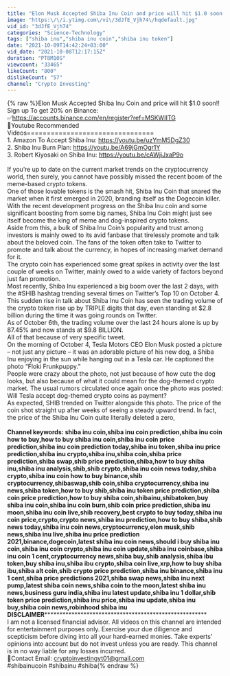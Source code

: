 ```yaml
---
title: "Elon Musk Accepted Shiba Inu Coin and price will hit $1.0 soon!!"
image: "https:\/\/i.ytimg.com\/vi\/3dJfE_Vjh74\/hqdefault.jpg"
vid_id: "3dJfE_Vjh74"
categories: "Science-Technology"
tags: ["shiba inu","shiba inu coin","shiba inu token"]
date: "2021-10-09T14:42:24+03:00"
vid_date: "2021-10-08T12:17:15Z"
duration: "PT8M10S"
viewcount: "33465"
likeCount: "800"
dislikeCount: "57"
channel: "Crypto Investing"
---
```

{% raw %}Elon Musk Accepted Shiba Inu Coin and price will hit $1.0 soon!!<br />Sign up To get 20% on Binance: ✅<a rel="nofollow" target="blank" href="https://accounts.binance.com/en/register?ref=MSKWIITG">https://accounts.binance.com/en/register?ref=MSKWIITG</a><br />🔴Youtube Recommended Videos================================<br />1. Amazon To Accept Shiba Inu: <a rel="nofollow" target="blank" href="https://youtu.be/uzYmM5DgZ30">https://youtu.be/uzYmM5DgZ30</a><br />2. Shiba Inu Burn Plan: <a rel="nofollow" target="blank" href="https://youtu.be/A69jGmOgr1Y">https://youtu.be/A69jGmOgr1Y</a><br />3. Robert Kiyosaki on Shiba Inu: <a rel="nofollow" target="blank" href="https://youtu.be/cAWjiJxaP9o">https://youtu.be/cAWjiJxaP9o</a><br /><br />If you’re up to date on the current market trends on the cryptocurrency world, then surely, you cannot have possibly missed the recent boom of the meme-based crypto tokens. <br />One of those lovable tokens is the smash hit, Shiba Inu Coin that snared the market when it first emerged in 2020, branding itself as the Dogecoin killer. With the recent development progress on the Shiba Inu coin and some significant boosting from some big names, Shiba Inu Coin might just see itself become the king of meme and dog-inspired crypto tokens.<br />Aside from this, a bulk of Shiba Inu Coin’s popularity and trust among investors is mainly owed to its avid fanbase that tirelessly promote and talk about the beloved coin. The fans of the token often take to Twitter to promote and talk about the currency, in hopes of increasing market demand for it. <br />The crypto coin has experienced some great spikes in activity over the last couple of weeks on Twitter, mainly owed to a wide variety of factors beyond just fan promotion. <br />Most recently, Shiba Inu experienced a big boom over the last 2 days, with the #SHIB hashtag trending several times on Twitter’s Top 10 on October 4. This sudden rise in talk about Shiba Inu Coin has seen the trading volume of the crypto token rise up by TRIPLE digits that day, even standing at $2.8 billion during the time it was going rounds on Twitter.<br />As of October 6th, the trading volume over the last 24 hours alone is up by 87.45% and now stands at $9.8 BILLION. <br />All of that because of very specific tweet.<br />On the morning of October 4, Tesla Motors CEO Elon Musk posted a picture – not just any picture – it was an adorable picture of his new dog, a Shiba Inu enjoying in the sun while hanging out in a Tesla car. He captioned the photo “Floki Frunkpuppy.”<br />People were crazy about the photo, not just because of how cute the dog looks, but also because of what it could mean for the dog-themed crypto market. The usual rumors circulated once again once the photo was posted: Will Tesla accept dog-themed crypto coins as payment? <br />As expected, SHIB trended on Twitter alongside this photo. The price of the coin shot straight up after weeks of seeing a steady upward trend. In fact, the price of the Shiba Inu Coin quite literally deleted a zero, <br /><br />**Channel keywords: shiba inu coin,shiba inu coin prediction,shiba inu coin how to buy,how to buy shiba inu coin,shiba inu coin price prediction,shiba inu coin prediction today,shiba inu token,shiba inu price prediction,shiba inu crypto,shiba inu,shiba coin,shiba price prediction,shiba swap,shib price prediction,shiba,how to buy shiba inu,shiba inu analysis,shib,shib crypto,shiba inu coin news today,shiba crypto,shiba inu coin how to buy binance,shib cryptocurrency,shibaswap,shib coin,shiba cryptocurrency,shiba inu news,shiba token,how to buy shib,shiba inu token price prediction,shiba coin price prediction,how to buy shiba coin,shibainu,shibatoken,buy shiba inu coin,shiba inu coin burn,shib coin price prediction,shiba inu moon,shiba inu coin live,shib recovery,best crypto to buy today,shiba inu coin price,crypto,crypto news,shiba inu prediction,how to buy shiba,shib news today,shiba inu coin news,cryptocurrency,elon musk,shib news,shiba inu live,shiba inu price prediction 2021,binance,dogecoin,latest shiba inu coin news,should i buy shiba inu coin,shiba inu coin crypto,shiba inu coin update,shiba inu coinbase,shiba inu coin 1 cent,cryptocurrency news,shiba buy,shib analysis,shiba ibu token,buy shiba inu,shiba ibu crypto,shiba coin live,xrp,how to buy shiba ibu,shiba alt coin,shib crypto price prediction,shiba inu binance,shiba inu 1 cent,shiba price predictions 2021,shiba swap news,shiba inu next pump,latest shiba coin news,shiba coin to the moon,latest shiba inu news,business guru india,shiba inu latest update,shiba inu 1 dollar,shib token price prediction,shiba inu price,shiba inu update,shiba inu buy,shiba coin news,robinhood shiba inu<br />**DISCLAIMER**********************************************************<br />I am not a licensed financial advisor. All videos on this channel are intended for entertainment purposes only. Exercise your due diligence and scepticism before diving into all your hard-earned monies. Take experts' opinions into account but do not invest unless you are ready. This channel is in no way liable for any losses incurred.<br />💬Contact Email: cryptoinvestingyt01@gmail.com<br />#shibainucoin   #shibainu  #shiba{% endraw %}
